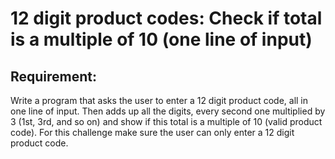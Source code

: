 # 12 digit product codes: Check if total is a multiple of 10 (one line of input)

## Requirement:

Write a program that asks the user to enter a 12 digit product code, all in
one line of input.
Then adds up all the digits, every second one multiplied by 3 (1st, 3rd,
and so on) and show if this total is a multiple of 10 (valid product code).
For this challenge make sure the user can only enter a 12 digit product code.
